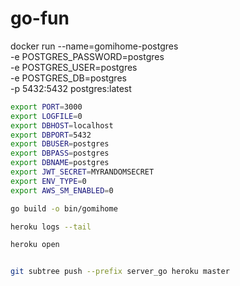 # go-fun

docker run --name=gomihome-postgres \
  -e POSTGRES_PASSWORD=postgres \
  -e POSTGRES_USER=postgres \
  -e POSTGRES_DB=postgres \
  -p 5432:5432 postgres:latest

```bash
export PORT=3000
export LOGFILE=0
export DBHOST=localhost
export DBPORT=5432
export DBUSER=postgres
export DBPASS=postgres
export DBNAME=postgres
export JWT_SECRET=MYRANDOMSECRET
export ENV_TYPE=0
export AWS_SM_ENABLED=0
```

```bash
go build -o bin/gomihome

heroku logs --tail

heroku open


git subtree push --prefix server_go heroku master

```
